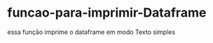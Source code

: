 # funcao-para-imprimir-Dataframe
essa função imprime o dataframe em modo Texto simples

[](https://github.com/romeritomorais/manipulando-dados-no-sqlserver-com-python/blob/master/resources/bd.PNG)
